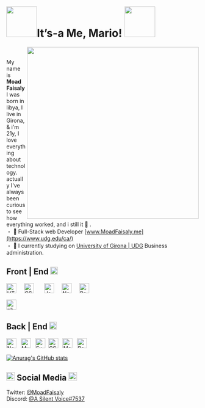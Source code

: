 
# <img src="https://cdn.glitch.me/ad8ef14a-2e7e-4fd0-9fb0-9b4f6fe3d61c%2FpfEN7sb.gif?v=1633752111875" width="80px">It’s-a Me, Mario! <img src="https://cdn.glitch.me/ad8ef14a-2e7e-4fd0-9fb0-9b4f6fe3d61c%2FpfEN7sb.gif?v=1633752111875" width="80px">

<img align='right' src='https://github.com/Moadfaisaly/tc/blob/main/otara.gif' width='450"'>&nbsp;

My name is <strong>Moad Faisaly</strong>
I was born in libya, I live in Girona, & i'm 21y, I love everything about technology. actually  I've always been curious to see how everything worked, and i still it 💭 .
&nbsp;
<br>・ 🔴 Full-Stack web Developer [www.MoadFaisaly.me](https://www.udg.edu/ca/)
<br>・ 🗼 I currently studying on [University of Girona | UDG](https://www.udg.edu/ca/) Business administration.




<!-----------------FRONTEND--------------->
##   Front | End <img src="https://cdn.glitch.me/ad8ef14a-2e7e-4fd0-9fb0-9b4f6fe3d61c%2F35.jpg?v=1633674261445" width="20px"><br>
<img height="26" title="HTML" alt="HTML" src="https://cdn.glitch.me/ad8ef14a-2e7e-4fd0-9fb0-9b4f6fe3d61c%2Fkisspng-html-computer-icons-5ae73de608e9b8.5980972015251041020365.png?v=1633664940125"> &nbsp;
&nbsp;
<img height="26" title="CSS" alt="CSS" src="https://cdn.glitch.me/ad8ef14a-2e7e-4fd0-9fb0-9b4f6fe3d61c%2Ffgfgffgfgfgfg.png?v=1633664864413"> &nbsp;
&nbsp;
&nbsp;
<img height="26" title="Javascript" alt="Javascript" src="https://cdn.glitch.me/ad8ef14a-2e7e-4fd0-9fb0-9b4f6fe3d61c%2Fjavascript-icon-png-13.jpg?v=1633664618449"> &nbsp;
&nbsp;
<img height="26" title="Next" alt="NextJS" src="https://cdn.glitch.me/ad8ef14a-2e7e-4fd0-9fb0-9b4f6fe3d61c%2Fnext-js.png?v=1633664517929">
&nbsp;
&nbsp;
<img height="26" title="React" alt="React" src="https://cdn.glitch.me/ad8ef14a-2e7e-4fd0-9fb0-9b4f6fe3d61c%2Fpngfind.com-react-logo-png-6854970.png?v=1633665516330"> &nbsp;

<img height="26" title="php" alt="php" src="https://cdn.glitch.me/ad8ef14a-2e7e-4fd0-9fb0-9b4f6fe3d61c%2Fpngegg(7).png?v=1633665310313"> 
&nbsp;

<!-----------------BACKEND--------------->
##  Back | End <img src="https://cdn.glitch.me/ad8ef14a-2e7e-4fd0-9fb0-9b4f6fe3d61c%2F35.jpg?v=1633674261445" width="20px"><br>
<img height="26" title="NodeJS" alt="NodeJS" src="https://cdn.glitch.me/ad8ef14a-2e7e-4fd0-9fb0-9b4f6fe3d61c%2Fpngegg%20(7).png?v=1633666745666"> &nbsp;
<img height="26" title="MySQL" alt="MySQL" src="https://cdn.glitch.me/ad8ef14a-2e7e-4fd0-9fb0-9b4f6fe3d61c%2Fpngfind.com-mysql-logo-transparent-png-1682233.png?v=1633666860427"> &nbsp;
<img height="26" title="Express" alt="Express" src="https://cdn.glitch.me/ad8ef14a-2e7e-4fd0-9fb0-9b4f6fe3d61c%2Flargffffe.png?v=1633667425119">&nbsp;
<img height="26" title="CSharp" alt="CSharp" src="https://cdn.glitch.me/ad8ef14a-2e7e-4fd0-9fb0-9b4f6fe3d61c%2Fpngegg%20(8).png?v=1633667546080"> &nbsp;
<img height="26" title="MongoDB" alt="MongoDB" src="https://cdn.glitch.me/ad8ef14a-2e7e-4fd0-9fb0-9b4f6fe3d61c%2F%D8%A9%D8%AE%D9%8A%D9%89%D9%84%D8%AE.png?v=1633667825467"> &nbsp;
<img height="26" title="Postgres" alt="Postgres" src="https://cdn.glitch.me/ad8ef14a-2e7e-4fd0-9fb0-9b4f6fe3d61c%2Fpngeg%D8%A8g%20(9).png?v=1633668096731"> &nbsp;



[![Anurag's GitHub stats](https://github-readme-stats.vercel.app/api?username=moadfaisaly&theme=github_dark&show_icons=true)](https://github.com/anuraghazra/github-readme-stats)








##  <img src="https://cdn.glitch.me/ad8ef14a-2e7e-4fd0-9fb0-9b4f6fe3d61c%2F886940633569304617.gif?v=1633638887561" width="22px"> Social Media <img src="https://cdn.glitch.me/ad8ef14a-2e7e-4fd0-9fb0-9b4f6fe3d61c%2F886940633569304617.gif?v=1633638887561" width="22px"> 



 Twitter: [@MoadFaisaly](https://twitter.com/gddo_r) 
 <br>Discord: [@A Silent Voice#7537](https://www.twitter.com) 

 
 
&nbsp;
<br>





  

  

